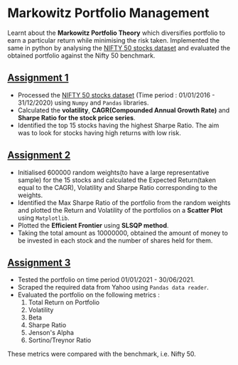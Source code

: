 # Markowitz Portfolio Management

Learnt about the **Markowitz Portfolio Theory** which diversifies portfolio to earn a particular return while minimising the risk taken. Implemented the same in python by analysing the [NIFTY 50 stocks dataset](./nifty50.csv) and evaluated the obtained portfolio against the Nifty 50 benchmark.

## [Assignment 1](./assignment_1/)
+ Processed the [NIFTY 50 stocks dataset](./nifty50.csv) (Time period : 01/01/2016 - 31/12/2020) using `Numpy` and `Pandas` libraries.
+ Calculated the **volatility**, **CAGR(Compounded Annual Growth Rate)** and **Sharpe Ratio for the stock price series**.
+ Identified the top 15 stocks having the highest Sharpe Ratio. The aim was to look for stocks having high returns with low risk.

## [Assignment 2](./assignment_2/)
+ Initialised 600000 random weights(to have a large representative sample) for the 15 stocks and calculated the Expected Return(taken equal to the CAGR), Volatility and Sharpe Ratio corresponding to the weights.
+ Identified the Max Sharpe Ratio of the portfolio from the random weights and plotted the Return and Volatility of the portfolios on a **Scatter Plot** using `Matplotlib`.
+ Plotted the **Efficient Frontier** using **SLSQP method**. 
+ Taking the total amount as 10000000, obtained the amount of money to be invested in each stock and the number of shares held for them.

## [Assignment 3](./assignment_3/)
+ Tested the portfolio on time period 01/01/2021 - 30/06/2021. 
+ Scraped the required data from Yahoo using `Pandas data reader`.
+ Evaluated the portfolio on the following metrics :
    1) Total Return on Portfolio
    2) Volatility
    3) Beta
    4) Sharpe Ratio
    5) Jenson's Alpha
    6) Sortino/Treynor Ratio

These metrics were compared with the benchmark, i.e. Nifty 50.